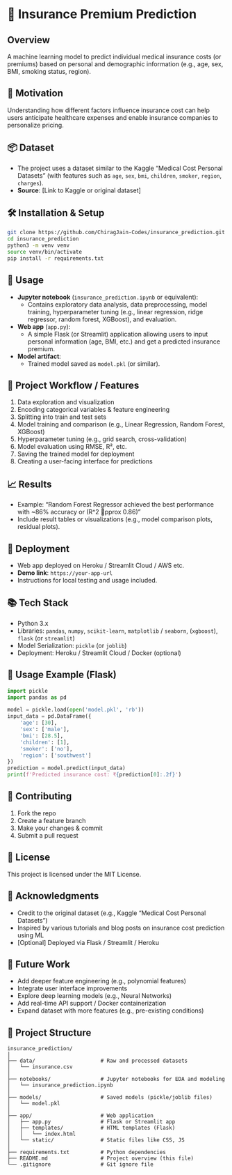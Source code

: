 
# 📄 Insurance Premium Prediction

## Overview
A machine learning model to predict individual medical insurance costs (or premiums) based on personal and demographic information (e.g., age, sex, BMI, smoking status, region).

## 🧠 Motivation
Understanding how different factors influence insurance cost can help users anticipate healthcare expenses and enable insurance companies to personalize pricing.

## 📦 Dataset
- The project uses a dataset similar to the Kaggle “Medical Cost Personal Datasets” (with features such as `age`, `sex`, `bmi`, `children`, `smoker`, `region`, `charges`).  
- **Source**: [Link to Kaggle or original dataset]

## 🛠 Installation & Setup
```bash
git clone https://github.com/ChiragJain-Codes/insurance_prediction.git
cd insurance_prediction
python3 -m venv venv
source venv/bin/activate
pip install -r requirements.txt
```

## 🧪 Usage
- **Jupyter notebook** (`insurance_prediction.ipynb` or equivalent):
  - Contains exploratory data analysis, data preprocessing, model training, hyperparameter tuning (e.g., linear regression, ridge regressor, random forest, XGBoost), and evaluation.
- **Web app** (`app.py`):
  - A simple Flask (or Streamlit) application allowing users to input personal information (age, BMI, etc.) and get a predicted insurance premium.
- **Model artifact**:
  - Trained model saved as `model.pkl` (or similar).

## 🔧 Project Workflow / Features
1. Data exploration and visualization  
2. Encoding categorical variables & feature engineering  
3. Splitting into train and test sets  
4. Model training and comparison (e.g., Linear Regression, Random Forest, XGBoost)  
5. Hyperparameter tuning (e.g., grid search, cross-validation)  
6. Model evaluation using RMSE, R², etc.  
7. Saving the trained model for deployment  
8. Creating a user-facing interface for predictions  

## 📈 Results
- Example: “Random Forest Regressor achieved the best performance with ~86% accuracy or \(R^2 pprox 0.86\)”  
- Include result tables or visualizations (e.g., model comparison plots, residual plots).

## 🚀 Deployment
- Web app deployed on Heroku / Streamlit Cloud / AWS etc.  
- **Demo link**: `https://your-app-url`  
- Instructions for local testing and usage included.

## 📚 Tech Stack
- Python 3.x  
- Libraries: `pandas`, `numpy`, `scikit-learn`, `matplotlib` / `seaborn`, (`xgboost`), `flask` (or `streamlit`)  
- Model Serialization: `pickle` (or `joblib`)  
- Deployment: Heroku / Streamlit Cloud / Docker (optional)

## 💼 Usage Example (Flask)
```python
import pickle
import pandas as pd

model = pickle.load(open('model.pkl', 'rb'))
input_data = pd.DataFrame({
    'age': [30],
    'sex': ['male'],
    'bmi': [28.5],
    'children': [1],
    'smoker': ['no'],
    'region': ['southwest']
})
prediction = model.predict(input_data)
print(f'Predicted insurance cost: ₹{prediction[0]:.2f}')
```

## 🚧 Contributing
1. Fork the repo  
2. Create a feature branch  
3. Make your changes & commit  
4. Submit a pull request

## 📝 License
This project is licensed under the MIT License.

## 📜 Acknowledgments
- Credit to the original dataset (e.g., Kaggle “Medical Cost Personal Datasets”)  
- Inspired by various tutorials and blog posts on insurance cost prediction using ML  
- [Optional] Deployed via Flask / Streamlit / Heroku

## 🎯 Future Work
- Add deeper feature engineering (e.g., polynomial features)  
- Integrate user interface improvements  
- Explore deep learning models (e.g., Neural Networks)  
- Add real-time API support / Docker containerization  
- Expand dataset with more features (e.g., pre-existing conditions)


## 📁 Project Structure

```
insurance_prediction/
│
├── data/                     # Raw and processed datasets
│   └── insurance.csv
│
├── notebooks/                # Jupyter notebooks for EDA and modeling
│   └── insurance_prediction.ipynb
│
├── models/                   # Saved models (pickle/joblib files)
│   └── model.pkl
│
├── app/                      # Web application
│   ├── app.py                # Flask or Streamlit app
│   ├── templates/            # HTML templates (Flask)
│   │   └── index.html
│   └── static/               # Static files like CSS, JS
│
├── requirements.txt          # Python dependencies
├── README.md                 # Project overview (this file)
└── .gitignore                # Git ignore file
```
